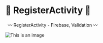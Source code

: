 # 💢 RegisterActivity 💢
    〰 RegisterActivity - Firebase, Validation 〰

![This is an image](https://i.imgur.com/lgYYmRu.png)

